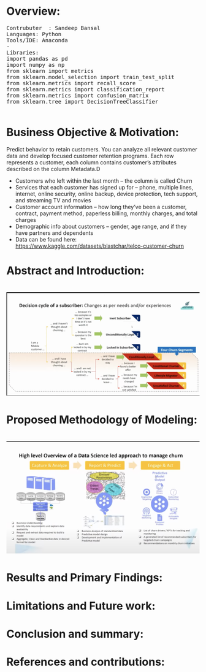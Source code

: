 # Overview: 

</pre>
<pre>
Contrubuter  : Sandeep Bansal
Languages: Python
Tools/IDE: Anaconda
-
Libraries: 
import pandas as pd
import numpy as np 
from sklearn import metrics
from sklearn.model_selection import train_test_split
from sklearn.metrics import recall_score
from sklearn.metrics import classification_report
from sklearn.metrics import confusion_matrix
from sklearn.tree import DecisionTreeClassifier




</pre>
</pre></b>

# Business Objective & Motivation:
Predict behavior to retain customers. You can analyze all relevant customer data and develop focused customer retention programs.
Each row represents a customer, each column contains customer’s attributes described on the column Metadata.D
- Customers who left within the last month – the column is called Churn
- Services that each customer has signed up for – phone, multiple lines, internet, online security, online backup, device protection, tech support, and streaming TV and movies
- Customer account information – how long they’ve been a customer, contract, payment method, paperless billing, monthly charges, and total charges
- Demographic info about customers – gender, age range, and if they have partners and dependents
- Data can be found here: https://www.kaggle.com/datasets/blastchar/telco-customer-churn



# Abstract and Introduction:
#  <div align="center"> ![alt text](https://github.com/smb12356/predictingReturningUsers/blob/main/images/Screen%20Shot%202022-12-04%20at%201.53.01%20PM.png)
  
# Proposed Methodology of Modeling:
#  <div align="center"> ![alt text](https://github.com/smb12356/predictingReturningUsers/blob/main/images/Screen%20Shot%202022-12-04%20at%201.54.00%20PM.png?raw=true)
  

# Results and Primary Findings:
# Limitations and Future work:

# Conclusion and summary:

# References and contributions:

